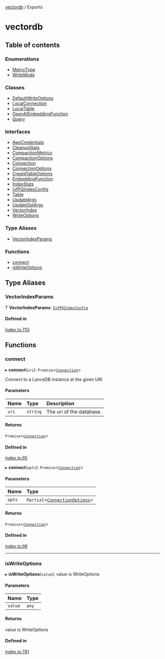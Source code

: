 [vectordb](README.md) / Exports

# vectordb

## Table of contents

### Enumerations

- [MetricType](enums/MetricType.md)
- [WriteMode](enums/WriteMode.md)

### Classes

- [DefaultWriteOptions](classes/DefaultWriteOptions.md)
- [LocalConnection](classes/LocalConnection.md)
- [LocalTable](classes/LocalTable.md)
- [OpenAIEmbeddingFunction](classes/OpenAIEmbeddingFunction.md)
- [Query](classes/Query.md)

### Interfaces

- [AwsCredentials](interfaces/AwsCredentials.md)
- [CleanupStats](interfaces/CleanupStats.md)
- [CompactionMetrics](interfaces/CompactionMetrics.md)
- [CompactionOptions](interfaces/CompactionOptions.md)
- [Connection](interfaces/Connection.md)
- [ConnectionOptions](interfaces/ConnectionOptions.md)
- [CreateTableOptions](interfaces/CreateTableOptions.md)
- [EmbeddingFunction](interfaces/EmbeddingFunction.md)
- [IndexStats](interfaces/IndexStats.md)
- [IvfPQIndexConfig](interfaces/IvfPQIndexConfig.md)
- [Table](interfaces/Table.md)
- [UpdateArgs](interfaces/UpdateArgs.md)
- [UpdateSqlArgs](interfaces/UpdateSqlArgs.md)
- [VectorIndex](interfaces/VectorIndex.md)
- [WriteOptions](interfaces/WriteOptions.md)

### Type Aliases

- [VectorIndexParams](modules.md#vectorindexparams)

### Functions

- [connect](modules.md#connect)
- [isWriteOptions](modules.md#iswriteoptions)

## Type Aliases

### VectorIndexParams

Ƭ **VectorIndexParams**: [`IvfPQIndexConfig`](interfaces/IvfPQIndexConfig.md)

#### Defined in

[index.ts:755](https://github.com/lancedb/lancedb/blob/7856a94/node/src/index.ts#L755)

## Functions

### connect

▸ **connect**(`uri`): `Promise`\<[`Connection`](interfaces/Connection.md)\>

Connect to a LanceDB instance at the given URI

#### Parameters

| Name | Type | Description |
| :------ | :------ | :------ |
| `uri` | `string` | The uri of the database. |

#### Returns

`Promise`\<[`Connection`](interfaces/Connection.md)\>

#### Defined in

[index.ts:95](https://github.com/lancedb/lancedb/blob/7856a94/node/src/index.ts#L95)

▸ **connect**(`opts`): `Promise`\<[`Connection`](interfaces/Connection.md)\>

#### Parameters

| Name | Type |
| :------ | :------ |
| `opts` | `Partial`\<[`ConnectionOptions`](interfaces/ConnectionOptions.md)\> |

#### Returns

`Promise`\<[`Connection`](interfaces/Connection.md)\>

#### Defined in

[index.ts:96](https://github.com/lancedb/lancedb/blob/7856a94/node/src/index.ts#L96)

___

### isWriteOptions

▸ **isWriteOptions**(`value`): value is WriteOptions

#### Parameters

| Name | Type |
| :------ | :------ |
| `value` | `any` |

#### Returns

value is WriteOptions

#### Defined in

[index.ts:781](https://github.com/lancedb/lancedb/blob/7856a94/node/src/index.ts#L781)
